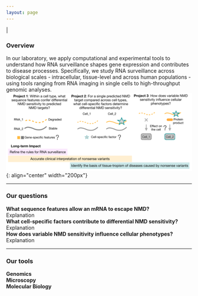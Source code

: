 ```yaml
---
layout: page
---
```


|

### Overview  
In our laboratory, we apply computational and experimental tools to understand how RNA surveillance shapes gene expression and contributes to disease processes. Specifically, we study RNA surveillance across biological scales - intracellular, tissue-level and across human populations - using tools ranging from RNA imaging in single cells to high-throughput genomic analyses.   
![img](/img/research-overview.png){: align="center" width="200px"}
<br>

---

### Our questions  

**What sequence features allow an mRNA to escape NMD?**  
Explanation  
**What cell-specific factors contribute to differential NMD sensitivity?**  
Explanation  
**How does variable NMD sensitivity influence cellular phenotypes?**  
Explanation  

---

### Our tools

**Genomics**  
**Microscopy**  
**Molecular Biology**  
